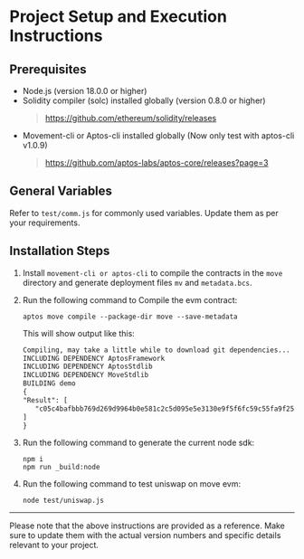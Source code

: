 
# Project Setup and Execution Instructions

## Prerequisites
- Node.js (version 18.0.0 or higher)
- Solidity compiler (solc) installed globally (version 0.8.0 or higher)
   > https://github.com/ethereum/solidity/releases
- Movement-cli or Aptos-cli installed globally (Now only test with aptos-cli v1.0.9)
   > https://github.com/aptos-labs/aptos-core/releases?page=3

## General Variables
Refer to `test/comm.js` for commonly used variables. Update them as per your requirements.

## Installation Steps

1. Install `movement-cli or aptos-cli` to compile the contracts in the `move` directory and generate deployment files `mv` and `metadata.bcs`.

2. Run the following command to Compile the evm contract:
   `````
   aptos move compile --package-dir move --save-metadata
   `````
   This will show output like this:
   ```txt
   Compiling, may take a little while to download git dependencies...
   INCLUDING DEPENDENCY AptosFramework
   INCLUDING DEPENDENCY AptosStdlib
   INCLUDING DEPENDENCY MoveStdlib
   BUILDING demo
   {
   "Result": [
      "c05c4bafbbb769d269d9964b0e581c2c5d095e5e3130e9f5f6fc59c55fa9f250::evm"
   ]
   }
   ```
3. Run the following command to generate the current node sdk:
   ```
   npm i
   npm run _build:node
   ```

4. Run the following command to test uniswap on move evm:

   ````
   node test/uniswap.js
   ````
---

Please note that the above instructions are provided as a reference. Make sure to update them with the actual version numbers and specific details relevant to your project.